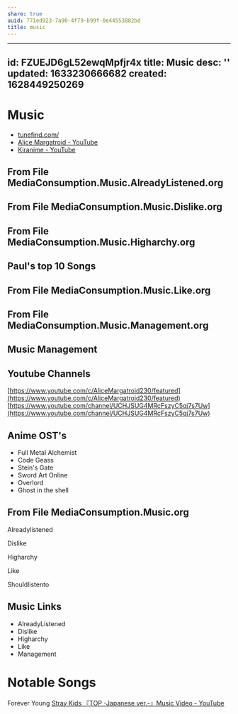 ```yaml
---
share: true
uuid: 771ed923-7a90-4f79-b99f-0e44553882bd
title: music
---
```

---
id: FZUEJD6gL52ewqMpfjr4x
title: Music
desc: ''
updated: 1633230666682
created: 1628449250269
---
# Music
*   [tunefind.com/](https://www.tunefind.com/)
*   [Alice Margatroid - YouTube](https://www.youtube.com/channel/UCshG1-oUuFknWjXp5U1P9xw/featured)
*   [Kiranime - YouTube](https://www.youtube.com/channel/UCHJSUG4MRcFszyC5qj7s7Uw)

From File MediaConsumption.Music.AlreadyListened.org
----------------------------------------------------

From File MediaConsumption.Music.Dislike.org
--------------------------------------------

From File MediaConsumption.Music.Higharchy.org
----------------------------------------------

Paul's top 10 Songs
-------------------

From File MediaConsumption.Music.Like.org
-----------------------------------------

From File MediaConsumption.Music.Management.org
-----------------------------------------------

Music Management
----------------

Youtube Channels
----------------

[https://www.youtube.com/c/AliceMargatroid230/featured](https://www.youtube.com/c/AliceMargatroid230/featured) [https://www.youtube.com/channel/UCHJSUG4MRcFszyC5qj7s7Uw](https://www.youtube.com/channel/UCHJSUG4MRcFszyC5qj7s7Uw)

Anime OST's
-----------

*   Full Metal Alchemist
*   Code Geass
*   Stein's Gate
*   Sword Art Online
*   Overlord
*   Ghost in the shell

From File MediaConsumption.Music.org
------------------------------------

Alreadylistened

Dislike

Higharchy

Like

Shouldlistento

Music Links
-----------

*   AlreadyListened
*   Dislike
*   Higharchy
*   Like
*   Management

# Notable Songs

Forever Young
[Stray Kids 『TOP -Japanese ver.-』Music Video - YouTube](https://www.youtube.com/watch?v=o7lqCcE4Lho)
